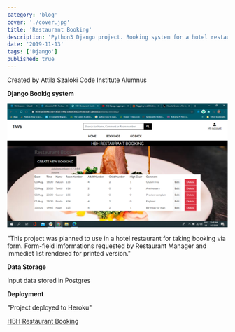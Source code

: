 ```yaml
---
category: 'blog'
cover: './cover.jpg'
title: 'Restaurant Booking'
description: 'Python3 Django project. Booking system for a hotel restaurant. Creating list of resrvations.'
date: '2019-11-13'
tags: ['Django']
published: true
---
```


Created by Attila Szaloki Code Institute Alumnus

**Django Bookig system**

![Restaurant Reservations](./cover.jpg)

"This project was planned to use in a hotel restaurant for taking booking via form. Form-field imformations requested by Restaurant Manager and 
immediet list rendered for printed version."

**Data Storage**

Input data stored in Postgres

**Deployment**

"Project deployed to Heroku"

<a href="https://hbh-restaurant-booking.herokuapp.com/" target="_blank">HBH Restaurant Booking</a>
